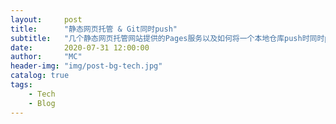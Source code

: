 ```yaml
---
layout:     post
title:      "静态网页托管 & Git同时push"
subtitle:   "几个静态网页托管网站提供的Pages服务以及如何将一个本地仓库push时同时push到多个远程仓库"
date:       2020-07-31 12:00:00
author:     "MC"
header-img: "img/post-bg-tech.jpg"
catalog: true
tags:
    - Tech
    - Blog
---
```


